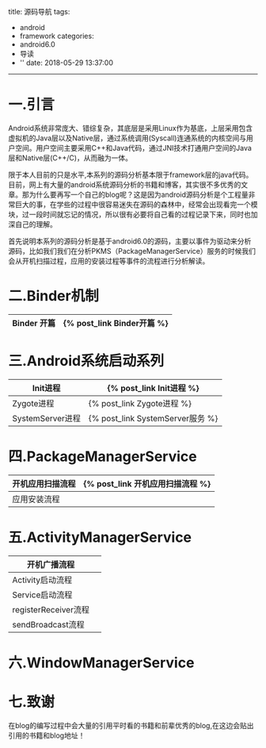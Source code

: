 title: 源码导航
tags:
  - android
  - framework
categories:
  - android6.0
  - 导读
  - ''
date: 2018-05-29 13:37:00
---
# 一.引言
Android系统非常庞大、错综复杂，其底层是采用Linux作为基底，上层采用包含虚拟机的Java层以及Native层，通过系统调用(Syscall)连通系统的内核空间与用户空间。用户空间主要采用C++和Java代码，通过JNI技术打通用户空间的Java层和Native层(C++/C)，从而融为一体。

限于本人目前的只是水平,本系列的源码分析基本限于framework层的java代码。目前，网上有大量的android系统源码分析的书籍和博客，其实很不多优秀的文章。那为什么要再写一个自己的blog呢？这是因为android源码分析是个工程量非常巨大的事，在学些的过程中很容易迷失在源码的森林中，经常会出现看完一个模块，过一段时间就忘记的情况，所以很有必要将自己看的过程记录下来，同时也加深自己的理解。

首先说明本系列的源码分析是基于android6.0的源码，主要以事件为驱动来分析源码，比如我们我们在分析PKMS（PackageManagerService）服务的时候我们会从开机扫描过程，应用的安装过程等事件的流程进行分析解读。


# 二.Binder机制

|Binder 开篇|{% post_link Binder开篇 %}|
|---|---|





# 三.Android系统启动系列
|Init进程|{% post_link Init进程 %}|
|---|---|
|Zygote进程|{% post_link Zygote进程 %}|
|SystemServer进程|{% post_link SystemServer服务 %}|



# 四.PackageManagerService

|开机应用扫描流程|{% post_link 开机应用扫描流程 %}|
|---|---|
|应用安装流程||


# 五.ActivityManagerService

|开机广播流程||
|---|---|
|Activity启动流程||
|Service启动流程||
|registerReceiver流程||
|sendBroadcast流程||



# 六.WindowManagerService

# 七.致谢
在blog的编写过程中会大量的引用平时看的书籍和前辈优秀的blog,在这边会贴出引用的书籍和blog地址！
